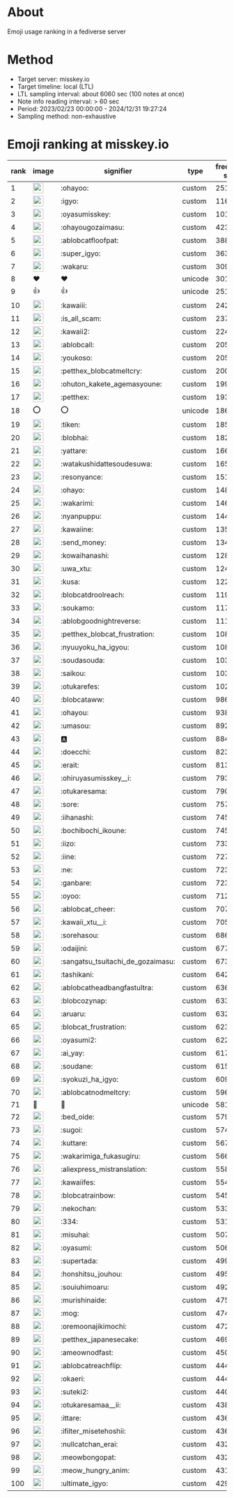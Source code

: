 # About
Emoji usage ranking in a fediverse server

# Method
- Target server: misskey.io
- Target timeline: local (LTL)
- LTL sampling interval: about 6060 sec (100 notes at once)
- Note info reading interval: > 60 sec
- Period: 2023/02/23 00:00:00 - 2024/12/31 19:27:24 
- Sampling method: non-exhaustive

# Emoji ranking at misskey.io

|rank|image|signifier|type|frequency score|
|----|----|----|----|----|
|1|<img height="24" src="https://misskey.io/emoji/ohayoo.webp">|:ohayoo:|custom|251204|
|2|<img height="24" src="https://misskey.io/emoji/igyo.webp">|:igyo:|custom|116506|
|3|<img height="24" src="https://misskey.io/emoji/oyasumisskey.webp">|:oyasumisskey:|custom|101120|
|4|<img height="24" src="https://misskey.io/emoji/ohayougozaimasu.webp">|:ohayougozaimasu:|custom|42369|
|5|<img height="24" src="https://misskey.io/emoji/ablobcatfloofpat.webp">|:ablobcatfloofpat:|custom|38823|
|6|<img height="24" src="https://misskey.io/emoji/super_igyo.webp">|:super_igyo:|custom|36367|
|7|<img height="24" src="https://misskey.io/emoji/wakaru.webp">|:wakaru:|custom|30949|
|8|❤|❤|unicode|30178|
|9|👍|👍|unicode|25159|
|10|<img height="24" src="https://misskey.io/emoji/kawaiii.webp">|:kawaiii:|custom|24208|
|11|<img height="24" src="https://misskey.io/emoji/is_all_scam.webp">|:is_all_scam:|custom|23707|
|12|<img height="24" src="https://misskey.io/emoji/kawaii2.webp">|:kawaii2:|custom|22445|
|13|<img height="24" src="https://misskey.io/emoji/ablobcall.webp">|:ablobcall:|custom|20585|
|14|<img height="24" src="https://misskey.io/emoji/youkoso.webp">|:youkoso:|custom|20508|
|15|<img height="24" src="https://misskey.io/emoji/petthex_blobcatmeltcry.webp">|:petthex_blobcatmeltcry:|custom|20080|
|16|<img height="24" src="https://misskey.io/emoji/ohuton_kakete_agemasyoune.webp">|:ohuton_kakete_agemasyoune:|custom|19953|
|17|<img height="24" src="https://misskey.io/emoji/petthex.webp">|:petthex:|custom|19330|
|18|⭕|⭕|unicode|18684|
|19|<img height="24" src="https://misskey.io/emoji/tiken.webp">|:tiken:|custom|18544|
|20|<img height="24" src="https://misskey.io/emoji/blobhai.webp">|:blobhai:|custom|18201|
|21|<img height="24" src="https://misskey.io/emoji/yattare.webp">|:yattare:|custom|16600|
|22|<img height="24" src="https://misskey.io/emoji/watakushidattesoudesuwa.webp">|:watakushidattesoudesuwa:|custom|16569|
|23|<img height="24" src="https://misskey.io/emoji/resonyance.webp">|:resonyance:|custom|15162|
|24|<img height="24" src="https://misskey.io/emoji/ohayo.webp">|:ohayo:|custom|14885|
|25|<img height="24" src="https://misskey.io/emoji/wakarimi.webp">|:wakarimi:|custom|14630|
|26|<img height="24" src="https://misskey.io/emoji/nyanpuppu.webp">|:nyanpuppu:|custom|14459|
|27|<img height="24" src="https://misskey.io/emoji/kawaiine.webp">|:kawaiine:|custom|13584|
|28|<img height="24" src="https://misskey.io/emoji/send_money.webp">|:send_money:|custom|13406|
|29|<img height="24" src="https://misskey.io/emoji/kowaihanashi.webp">|:kowaihanashi:|custom|12830|
|30|<img height="24" src="https://misskey.io/emoji/uwa_xtu.webp">|:uwa_xtu:|custom|12442|
|31|<img height="24" src="https://misskey.io/emoji/kusa.webp">|:kusa:|custom|12295|
|32|<img height="24" src="https://misskey.io/emoji/blobcatdroolreach.webp">|:blobcatdroolreach:|custom|11942|
|33|<img height="24" src="https://misskey.io/emoji/soukamo.webp">|:soukamo:|custom|11718|
|34|<img height="24" src="https://misskey.io/emoji/ablobgoodnightreverse.webp">|:ablobgoodnightreverse:|custom|11182|
|35|<img height="24" src="https://misskey.io/emoji/petthex_blobcat_frustration.webp">|:petthex_blobcat_frustration:|custom|10828|
|36|<img height="24" src="https://misskey.io/emoji/nyuuyoku_ha_igyou.webp">|:nyuuyoku_ha_igyou:|custom|10816|
|37|<img height="24" src="https://misskey.io/emoji/soudasouda.webp">|:soudasouda:|custom|10318|
|38|<img height="24" src="https://misskey.io/emoji/saikou.webp">|:saikou:|custom|10300|
|39|<img height="24" src="https://misskey.io/emoji/otukarefes.webp">|:otukarefes:|custom|10254|
|40|<img height="24" src="https://misskey.io/emoji/blobcataww.webp">|:blobcataww:|custom|9863|
|41|<img height="24" src="https://misskey.io/emoji/ohayou.webp">|:ohayou:|custom|9380|
|42|<img height="24" src="https://misskey.io/emoji/umasou.webp">|:umasou:|custom|8920|
|43|<img height="24" src="https://misskey.io/emoji/a.webp">|:a:|custom|8842|
|44|<img height="24" src="https://misskey.io/emoji/doecchi.webp">|:doecchi:|custom|8239|
|45|<img height="24" src="https://misskey.io/emoji/erait.webp">|:erait:|custom|8130|
|46|<img height="24" src="https://misskey.io/emoji/ohiruyasumisskey__i.webp">|:ohiruyasumisskey__i:|custom|7939|
|47|<img height="24" src="https://misskey.io/emoji/otukaresama.webp">|:otukaresama:|custom|7906|
|48|<img height="24" src="https://misskey.io/emoji/sore.webp">|:sore:|custom|7579|
|49|<img height="24" src="https://misskey.io/emoji/iihanashi.webp">|:iihanashi:|custom|7458|
|50|<img height="24" src="https://misskey.io/emoji/bochibochi_ikoune.webp">|:bochibochi_ikoune:|custom|7455|
|51|<img height="24" src="https://misskey.io/emoji/iizo.webp">|:iizo:|custom|7333|
|52|<img height="24" src="https://misskey.io/emoji/iine.webp">|:iine:|custom|7270|
|53|<img height="24" src="https://misskey.io/emoji/ne.webp">|:ne:|custom|7235|
|54|<img height="24" src="https://misskey.io/emoji/ganbare.webp">|:ganbare:|custom|7230|
|55|<img height="24" src="https://misskey.io/emoji/oyoo.webp">|:oyoo:|custom|7123|
|56|<img height="24" src="https://misskey.io/emoji/ablobcat_cheer.webp">|:ablobcat_cheer:|custom|7070|
|57|<img height="24" src="https://misskey.io/emoji/kawaii_xtu__i.webp">|:kawaii_xtu__i:|custom|7055|
|58|<img height="24" src="https://misskey.io/emoji/sorehasou.webp">|:sorehasou:|custom|6860|
|59|<img height="24" src="https://misskey.io/emoji/odaijini.webp">|:odaijini:|custom|6774|
|60|<img height="24" src="https://misskey.io/emoji/sangatsu_tsuitachi_de_gozaimasu.webp">|:sangatsu_tsuitachi_de_gozaimasu:|custom|6730|
|61|<img height="24" src="https://misskey.io/emoji/tashikani.webp">|:tashikani:|custom|6422|
|62|<img height="24" src="https://misskey.io/emoji/ablobcatheadbangfastultra.webp">|:ablobcatheadbangfastultra:|custom|6364|
|63|<img height="24" src="https://misskey.io/emoji/blobcozynap.webp">|:blobcozynap:|custom|6336|
|64|<img height="24" src="https://misskey.io/emoji/aruaru.webp">|:aruaru:|custom|6327|
|65|<img height="24" src="https://misskey.io/emoji/blobcat_frustration.webp">|:blobcat_frustration:|custom|6231|
|66|<img height="24" src="https://misskey.io/emoji/oyasumi2.webp">|:oyasumi2:|custom|6220|
|67|<img height="24" src="https://misskey.io/emoji/ai_yay.webp">|:ai_yay:|custom|6173|
|68|<img height="24" src="https://misskey.io/emoji/soudane.webp">|:soudane:|custom|6156|
|69|<img height="24" src="https://misskey.io/emoji/syokuzi_ha_igyo.webp">|:syokuzi_ha_igyo:|custom|6097|
|70|<img height="24" src="https://misskey.io/emoji/ablobcatnodmeltcry.webp">|:ablobcatnodmeltcry:|custom|5960|
|71|🎉|🎉|unicode|5810|
|72|<img height="24" src="https://misskey.io/emoji/bed_oide.webp">|:bed_oide:|custom|5792|
|73|<img height="24" src="https://misskey.io/emoji/sugoi.webp">|:sugoi:|custom|5746|
|74|<img height="24" src="https://misskey.io/emoji/kuttare.webp">|:kuttare:|custom|5679|
|75|<img height="24" src="https://misskey.io/emoji/wakarimiga_fukasugiru.webp">|:wakarimiga_fukasugiru:|custom|5660|
|76|<img height="24" src="https://misskey.io/emoji/aliexpress_mistranslation.webp">|:aliexpress_mistranslation:|custom|5587|
|77|<img height="24" src="https://misskey.io/emoji/kawaiifes.webp">|:kawaiifes:|custom|5542|
|78|<img height="24" src="https://misskey.io/emoji/blobcatrainbow.webp">|:blobcatrainbow:|custom|5459|
|79|<img height="24" src="https://misskey.io/emoji/nekochan.webp">|:nekochan:|custom|5334|
|80|<img height="24" src="https://misskey.io/emoji/334.webp">|:334:|custom|5318|
|81|<img height="24" src="https://misskey.io/emoji/misuhai.webp">|:misuhai:|custom|5070|
|82|<img height="24" src="https://misskey.io/emoji/oyasumi.webp">|:oyasumi:|custom|5065|
|83|<img height="24" src="https://misskey.io/emoji/supertada.webp">|:supertada:|custom|4991|
|84|<img height="24" src="https://misskey.io/emoji/honshitsu_jouhou.webp">|:honshitsu_jouhou:|custom|4959|
|85|<img height="24" src="https://misskey.io/emoji/souiuhimoaru.webp">|:souiuhimoaru:|custom|4928|
|86|<img height="24" src="https://misskey.io/emoji/murishinaide.webp">|:murishinaide:|custom|4757|
|87|<img height="24" src="https://misskey.io/emoji/mog.webp">|:mog:|custom|4746|
|88|<img height="24" src="https://misskey.io/emoji/oremoonajikimochi.webp">|:oremoonajikimochi:|custom|4721|
|89|<img height="24" src="https://misskey.io/emoji/petthex_japanesecake.webp">|:petthex_japanesecake:|custom|4697|
|90|<img height="24" src="https://misskey.io/emoji/ameownodfast.webp">|:ameownodfast:|custom|4502|
|91|<img height="24" src="https://misskey.io/emoji/ablobcatreachflip.webp">|:ablobcatreachflip:|custom|4449|
|92|<img height="24" src="https://misskey.io/emoji/okaeri.webp">|:okaeri:|custom|4446|
|93|<img height="24" src="https://misskey.io/emoji/suteki2.webp">|:suteki2:|custom|4404|
|94|<img height="24" src="https://misskey.io/emoji/otukaresamaa__ii.webp">|:otukaresamaa__ii:|custom|4388|
|95|<img height="24" src="https://misskey.io/emoji/ittare.webp">|:ittare:|custom|4366|
|96|<img height="24" src="https://misskey.io/emoji/ifilter_misetehoshii.webp">|:ifilter_misetehoshii:|custom|4360|
|97|<img height="24" src="https://misskey.io/emoji/nullcatchan_erai.webp">|:nullcatchan_erai:|custom|4326|
|98|<img height="24" src="https://misskey.io/emoji/meowbongopat.webp">|:meowbongopat:|custom|4326|
|99|<img height="24" src="https://misskey.io/emoji/meow_hungry_anim.webp">|:meow_hungry_anim:|custom|4314|
|100|<img height="24" src="https://misskey.io/emoji/ultimate_igyo.webp">|:ultimate_igyo:|custom|4298|
